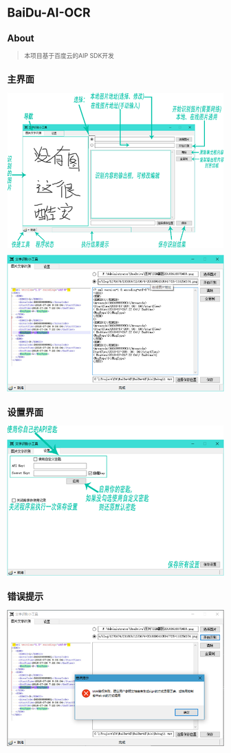 # BaiDu-AI-OCR
## About
> 本项目基于百度云的AIP SDK开发
## 主界面
![Main](README/Main.png)
>
![OCR](README/OCR.png)
## 设置界面
![Setting](README/Setting.png)
## 错误提示
![Error](README/Error.png)